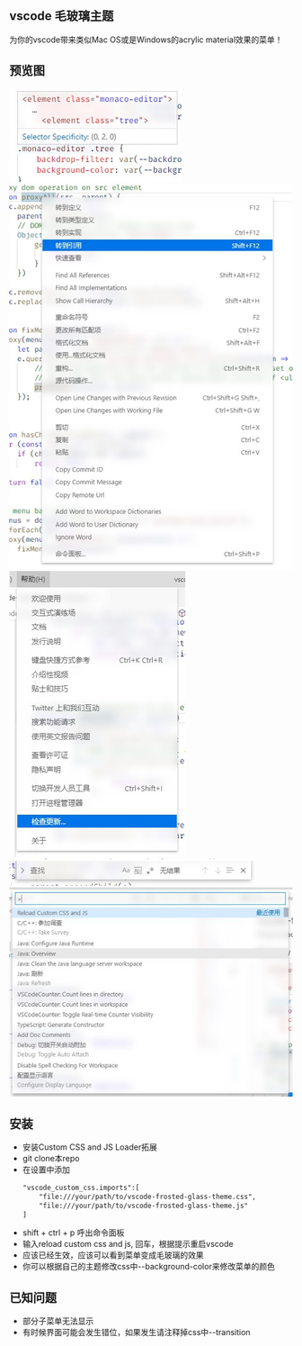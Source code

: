 ## vscode 毛玻璃主题
为你的vscode带来类似Mac OS或是Windows的acrylic material效果的菜单！
## 预览图
![CodeHover](image/CodeHover.jpg)
![ContextMenu](image/ContextMenu.jpg)
![MenuBar](image/MenuBar.jpg)
![SearchBar](image/SearchBar.jpg)
![CommandPanel](image/CommandPanel.jpg)
## 安装
* 安装Custom CSS and JS Loader拓展
* git clone本repo
* 在设置中添加
    ```
    "vscode_custom_css.imports":[ 
        "file:///your/path/to/vscode-frosted-glass-theme.css",
        "file:///your/path/to/vscode-frosted-glass-theme.js"
    ]
    ```
* shift + ctrl + p 呼出命令面板
* 输入reload custom css and js, 回车，根据提示重启vscode
* 应该已经生效，应该可以看到菜单变成毛玻璃的效果
* 你可以根据自己的主题修改css中--background-color来修改菜单的颜色
## 已知问题
* 部分子菜单无法显示
* 有时候界面可能会发生错位，如果发生请注释掉css中--transition